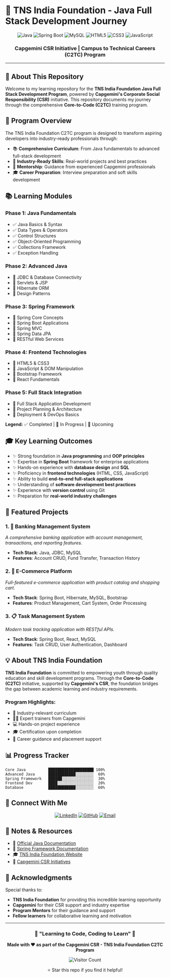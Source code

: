 # 🚀 TNS India Foundation - Java Full Stack Development Journey

<div align="center">

![Java](https://img.shields.io/badge/Java-ED8B00?style=for-the-badge&logo=openjdk&logoColor=white)
![Spring Boot](https://img.shields.io/badge/Spring_Boot-6DB33F?style=for-the-badge&logo=spring-boot&logoColor=white)
![MySQL](https://img.shields.io/badge/MySQL-4479A1?style=for-the-badge&logo=mysql&logoColor=white)
![HTML5](https://img.shields.io/badge/HTML5-E34F26?style=for-the-badge&logo=html5&logoColor=white)
![CSS3](https://img.shields.io/badge/CSS3-1572B6?style=for-the-badge&logo=css3&logoColor=white)
![JavaScript](https://img.shields.io/badge/JavaScript-F7DF1E?style=for-the-badge&logo=javascript&logoColor=black)

### Capgemini CSR Initiative | Campus to Technical Careers (C2TC) Program

</div>

---

## 📖 About This Repository

Welcome to my learning repository for the **TNS India Foundation Java Full Stack Development Program**, powered by **Capgemini's Corporate Social Responsibility (CSR)** initiative. This repository documents my journey through the comprehensive **Core-to-Code (C2TC)** training program.

## 🎯 Program Overview

The TNS India Foundation C2TC program is designed to transform aspiring developers into industry-ready professionals through:

- 📚 **Comprehensive Curriculum**: From Java fundamentals to advanced full-stack development
- 💼 **Industry-Ready Skills**: Real-world projects and best practices
- 🤝 **Mentorship**: Guidance from experienced Capgemini professionals
- 🎓 **Career Preparation**: Interview preparation and soft skills development

## 📚 Learning Modules

### Phase 1: Java Fundamentals
- ✅ Java Basics & Syntax
- ✅ Data Types & Operators
- ✅ Control Structures
- ✅ Object-Oriented Programming
- ✅ Collections Framework
- ✅ Exception Handling

### Phase 2: Advanced Java
- 🔄 JDBC & Database Connectivity
- 🔄 Servlets & JSP
- 🔄 Hibernate ORM
- 🔄 Design Patterns

### Phase 3: Spring Framework
- 📝 Spring Core Concepts
- 📝 Spring Boot Applications
- 📝 Spring MVC
- 📝 Spring Data JPA
- 📝 RESTful Web Services

### Phase 4: Frontend Technologies
- 📝 HTML5 & CSS3
- 📝 JavaScript & DOM Manipulation
- 📝 Bootstrap Framework
- 📝 React Fundamentals

### Phase 5: Full Stack Integration
- 📝 Full Stack Application Development
- 📝 Project Planning & Architecture
- 📝 Deployment & DevOps Basics

**Legend:** ✅ Completed | 🔄 In Progress | 📝 Upcoming

## 🎓 Key Learning Outcomes

- ✨ Strong foundation in **Java programming** and **OOP principles**
- ✨ Expertise in **Spring Boot** framework for enterprise applications
- ✨ Hands-on experience with **database design** and **SQL**
- ✨ Proficiency in **frontend technologies** (HTML, CSS, JavaScript)
- ✨ Ability to build **end-to-end full-stack applications**
- ✨ Understanding of **software development best practices**
- ✨ Experience with **version control** using Git
- ✨ Preparation for **real-world industry challenges**

## 🚀 Featured Projects

### 1. 🏦 Banking Management System
*A comprehensive banking application with account management, transactions, and reporting features.*
- **Tech Stack**: Java, JDBC, MySQL
- **Features**: Account CRUD, Fund Transfer, Transaction History

### 2. 🛒 E-Commerce Platform
*Full-featured e-commerce application with product catalog and shopping cart.*
- **Tech Stack**: Spring Boot, Hibernate, MySQL, Bootstrap
- **Features**: Product Management, Cart System, Order Processing

### 3. 📋 Task Management System
*Modern task tracking application with RESTful APIs.*
- **Tech Stack**: Spring Boot, React, MySQL
- **Features**: Task CRUD, User Authentication, Dashboard

## 💡 About TNS India Foundation

**TNS India Foundation** is committed to empowering youth through quality education and skill development programs. Through the **Core-to-Code (C2TC)** initiative, supported by **Capgemini's CSR**, the foundation bridges the gap between academic learning and industry requirements.

### Program Highlights:
- 🎯 Industry-relevant curriculum
- 👨‍🏫 Expert trainers from Capgemini
- 💻 Hands-on project experience
- 🎓 Certification upon completion
- 🚀 Career guidance and placement support

## 📊 Progress Tracker

```
Core Java          ████████████████████ 100%
Advanced Java      ████████████░░░░░░░░  60%
Spring Framework   ██████░░░░░░░░░░░░░░  30%
Frontend Dev       ████░░░░░░░░░░░░░░░░  20%
Database           ████████████░░░░░░░░  60%
```

## 🤝 Connect With Me

<div align="center">

[![LinkedIn](https://img.shields.io/badge/LinkedIn-0077B5?style=for-the-badge&logo=linkedin&logoColor=white)](https://linkedin.com/in/sharansidh)
[![GitHub](https://img.shields.io/badge/GitHub-100000?style=for-the-badge&logo=github&logoColor=white)](https://github.com/sharansidh-0301)
[![Email](https://img.shields.io/badge/Email-D14836?style=for-the-badge&logo=gmail&logoColor=white)](mailto:sharansidh@example.com)

</div>

## 📝 Notes & Resources

- 📖 [Official Java Documentation](https://docs.oracle.com/en/java/)
- 🌱 [Spring Framework Documentation](https://spring.io/projects/spring-framework)
- 🎓 [TNS India Foundation Website](https://www.tnsindiafoundation.org/)
- 💼 [Capgemini CSR Initiatives](https://www.capgemini.com/)

## 🙏 Acknowledgments

Special thanks to:
- **TNS India Foundation** for providing this incredible learning opportunity
- **Capgemini** for their CSR support and industry expertise
- **Program Mentors** for their guidance and support
- **Fellow learners** for collaborative learning and motivation

---

<div align="center">

### 🌟 "Learning to Code, Coding to Learn" 🌟

**Made with ❤️ as part of the Capgemini CSR - TNS India Foundation C2TC Program**

![Visitor Count](https://visitor-badge.laobi.icu/badge?page_id=sharansidh-0301.TNSIF-JAVA-SHARANSIDH-JR)

⭐ Star this repo if you find it helpful!

</div>
